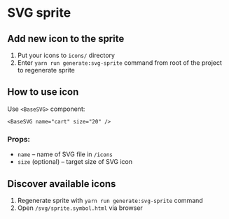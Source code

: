 # SVG sprite

## Add new icon to the sprite

1. Put your icons to `icons/` directory
2. Enter `yarn run generate:svg-sprite` command from root of the project
to regenerate sprite


## How to use icon

Use `<BaseSVG>` component:
```
<BaseSVG name="cart" size="20" />
```

### Props:
- `name` – name of SVG file in `/icons`
- `size` (optional) – target size of SVG icon


## Discover available icons

1. Regenerate sprite with `yarn run generate:svg-sprite` command
2. Open `/svg/sprite.symbol.html` via browser
